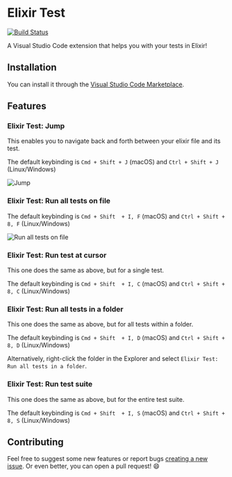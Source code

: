 # Elixir Test
[![Build Status](https://travis-ci.org/samuelpordeus/vscode-elixir-test.svg?branch=master)](https://travis-ci.org/samuelpordeus/vscode-elixir-test)

A Visual Studio Code extension that helps you with your tests in Elixir!

## Installation

You can install it through the [Visual Studio Code Marketplace](https://marketplace.visualstudio.com/items?itemName=samuel-pordeus.elixir-test).

## Features

### Elixir Test: Jump

This enables you to navigate back and forth between your elixir file and its test.

The default keybinding is `Cmd + Shift + J` (macOS) and `Ctrl + Shift + J` (Linux/Windows)

![Jump](https://media.giphy.com/media/JOFKl3KctzbrXYReLj/giphy.gif)

### Elixir Test: Run all tests on file

The default keybinding is `Cmd + Shift  + I, F` (macOS) and `Ctrl + Shift + 8, F` (Linux/Windows)

![Run all tests on file](https://media.giphy.com/media/lr81HlKkF60BoMnlvU/giphy.gif)

### Elixir Test: Run test at cursor

This one does the same as above, but for a single test.

The default keybinding is `Cmd + Shift  + I, C` (macOS) and `Ctrl + Shift + 8, C` (Linux/Windows)

### Elixir Test: Run all tests in a folder

This one does the same as above, but for all tests within a folder.

The default keybinding is `Cmd + Shift  + I, D` (macOS) and `Ctrl + Shift + 8, D` (Linux/Windows)

Alternatively, right-click the folder in the Explorer and select `Elixir Test: Run all tests in a folder`.

### Elixir Test: Run test suite

This one does the same as above, but for the entire test suite.

The default keybinding is `Cmd + Shift  + I, S` (macOS) and `Ctrl + Shift + 8, S` (Linux/Windows)

## Contributing

Feel free to suggest some new features or report bugs [creating a new issue](https://github.com/samuelpordeus/vscode-elixir-test/issues/new).
Or even better, you can open a pull request! :smile:
